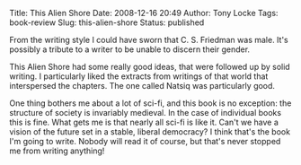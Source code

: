 Title: This Alien Shore
Date: 2008-12-16 20:49
Author: Tony Locke
Tags: book-review
Slug: this-alien-shore
Status: published

From the writing style I could have sworn that C. S. Friedman was male. It's possibly a tribute to a writer to be unable to discern their gender.  
  
This Alien Shore had some really good ideas, that were followed up by solid writing. I particularly liked the extracts from writings of that world that interspersed the chapters. The one called Natsiq was particularly good.  
  
One thing bothers me about a lot of sci-fi, and this book is no exception: the structure of society is invariably medieval. In the case of individual books this is fine. What gets me is that nearly all sci-fi is like it. Can't we have a vision of the future set in a stable, liberal democracy? I think that's the book I'm going to write. Nobody will read it of course, but that's never stopped me from writing anything!
